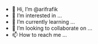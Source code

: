 - 👋 Hi, I’m @arifrafik
- 👀 I’m interested in ...
- 🌱 I’m currently learning ...
- 💞️ I’m looking to collaborate on ...
- 📫 How to reach me ...

<!---
arifrafik/arifrafik is a ✨ special ✨ repository because its `README.md` (this file) appears on your GitHub profile.
You can click the Preview link to take a look at your changes.
--->
